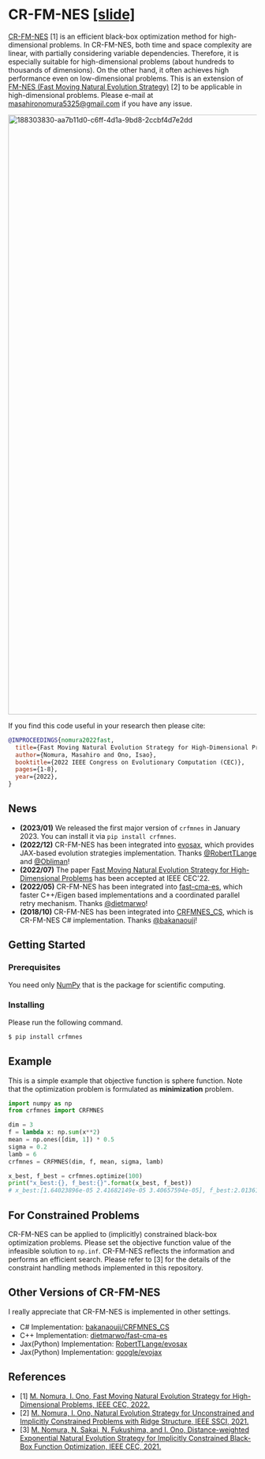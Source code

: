 # CR-FM-NES [[slide]](slide_cec2022.pdf)

[CR-FM-NES](https://arxiv.org/abs/2201.11422) [1] is an efficient black-box optimization method for high-dimensional problems.
In CR-FM-NES, both time and space complexity are linear, with partially considering variable dependencies.
Therefore, it is especially suitable for high-dimensional problems (about hundreds to thousands of dimensions).
On the other hand, it often achieves high performance even on low-dimensional problems.
This is an extension of [FM-NES (Fast Moving Natural Evolution Strategy)](https://arxiv.org/abs/2108.09455) [2] to be applicable in high-dimensional problems.
Please e-mail at masahironomura5325@gmail.com if you have any issue.

<img width="1215" alt="188303830-aa7b11d0-c6ff-4d1a-9bd8-2ccbf4d7e2dd" src="https://user-images.githubusercontent.com/10880858/211967554-65d632bd-3e77-4725-998c-20f69bb8f5ce.png">

If you find this code useful in your research then please cite:
```bibtex
@INPROCEEDINGS{nomura2022fast,
  title={Fast Moving Natural Evolution Strategy for High-Dimensional Problems},
  author={Nomura, Masahiro and Ono, Isao},
  booktitle={2022 IEEE Congress on Evolutionary Computation (CEC)}, 
  pages={1-8},
  year={2022},
}
```

## News
* **(2023/01)** We released the first major version of `crfmnes` in January 2023. You can install it via `pip install crfmnes`.
* **(2022/12)** CR-FM-NES has been integrated into [evosax](https://github.com/RobertTLange/evosax), which provides JAX-based evolution strategies implementation. Thanks [@RobertTLange](https://github.com/RobertTLange) and [@Obliman](https://github.com/Obliman)!
* **(2022/07)** The paper [Fast Moving Natural Evolution Strategy for High-Dimensional Problems](https://arxiv.org/abs/2201.11422) has been accepted at IEEE CEC'22.
* **(2022/05)** CR-FM-NES has been integrated into [fast-cma-es](https://github.com/dietmarwo/fast-cma-es), which faster C++/Eigen based implementations and a coordinated parallel retry mechanism. Thanks [@dietmarwo](https://github.com/dietmarwo)!
* **(2018/10)** CR-FM-NES has been integrated into [CRFMNES_CS](https://github.com/bakanaouji/CRFMNES_CS), which is CR-FM-NES C# implementation. Thanks [@bakanaouji](https://github.com/bakanaouji)!


## Getting Started


### Prerequisites

You need only [NumPy](http://www.numpy.org/) that is the package for scientific computing.

### Installing

Please run the following command.

```bash
$ pip install crfmnes
```

## Example

This is a simple example that objective function is sphere function.
Note that the optimization problem is formulated as **minimization** problem.

```python
import numpy as np
from crfmnes import CRFMNES

dim = 3
f = lambda x: np.sum(x**2)
mean = np.ones([dim, 1]) * 0.5
sigma = 0.2
lamb = 6
crfmnes = CRFMNES(dim, f, mean, sigma, lamb)

x_best, f_best = crfmnes.optimize(100)
print("x_best:{}, f_best:{}".format(x_best, f_best))
# x_best:[1.64023896e-05 2.41682149e-05 3.40657594e-05], f_best:2.0136169613476005e-09
```

## For Constrained Problems

CR-FM-NES can be applied to (implicitly) constrained black-box optimization problems.
Please set the objective function value of the infeasible solution to `np.inf`.
CR-FM-NES reflects the information and performs an efficient search. 
Please refer to [3] for the details of the constraint handling methods implemented in this repository.

## Other Versions of CR-FM-NES

I really appreciate that CR-FM-NES is implemented in other settings.

* C# Implementation: [bakanaouji/CRFMNES_CS](https://github.com/bakanaouji/CRFMNES_CS)
* C++ Implementation: [dietmarwo/fast-cma-es](https://github.com/dietmarwo/fast-cma-es/blob/master/_fcmaescpp/crfmnes.cpp)
* Jax(Python) Implementation: [RobertTLange/evosax](https://github.com/RobertTLange/evosax/blob/main/evosax/strategies/cr_fm_nes.py)
* Jax(Python) Implementation: [google/evojax](https://github.com/google/evojax/tree/main/evojax/algo)


## References
* [1] [M. Nomura, I. Ono, Fast Moving Natural Evolution Strategy for High-Dimensional Problems, IEEE CEC, 2022.](https://arxiv.org/abs/2201.11422)
* [2] [M. Nomura, I. Ono, Natural Evolution Strategy for Unconstrained and Implicitly Constrained Problems with Ridge Structure, IEEE SSCI, 2021.](https://arxiv.org/abs/2108.09455)
* [3] [M. Nomura, N. Sakai, N. Fukushima, and I. Ono, Distance-weighted Exponential Natural Evolution Strategy for Implicitly Constrained Black-Box Function Optimization, IEEE CEC, 2021.](https://ieeexplore.ieee.org/document/9504865)
